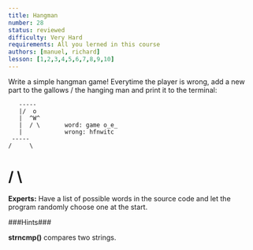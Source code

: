 ```yaml
---
title: Hangman
number: 28
status: reviewed
difficulty: Very Hard
requirements: All you lerned in this course
authors: [manuel, richard]
lesson: [1,2,3,4,5,6,7,8,9,10]
---
```


Write a simple hangman game! Everytime the player is wrong,
add a new part to the gallows / the hanging man and print it to the terminal:

       -----    
       |/  o
       |  ^W^
       |  / \       word: game o_e_
       |            wrong: hfnwitc
     -----   
    /     \
   /       \
==============

**Experts:** Have a list of possible words in the source code and let the program randomly choose one at the start.

###Hints###

**strncmp()** compares two strings. 
